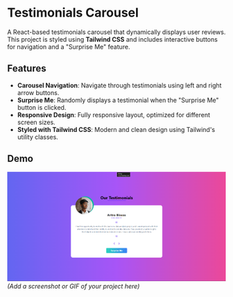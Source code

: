 # Testimonials Carousel

A React-based testimonials carousel that dynamically displays user reviews. This project is styled using **Tailwind CSS** and includes interactive buttons for navigation and a "Surprise Me" feature.

## Features
- **Carousel Navigation**: Navigate through testimonials using left and right arrow buttons.
- **Surprise Me**: Randomly displays a testimonial when the "Surprise Me" button is clicked.
- **Responsive Design**: Fully responsive layout, optimized for different screen sizes.
- **Styled with Tailwind CSS**: Modern and clean design using Tailwind's utility classes.

## Demo
![Project Preview](./demo.png) *(Add a screenshot or GIF of your project here)*


